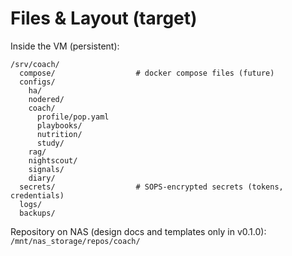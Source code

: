 # Files & Layout (target)

Inside the VM (persistent):

```
/srv/coach/
  compose/                  # docker compose files (future)
  configs/
    ha/
    nodered/
    coach/
      profile/pop.yaml
      playbooks/
      nutrition/
      study/
    rag/
    nightscout/
    signals/
    diary/
  secrets/                  # SOPS-encrypted secrets (tokens, credentials)
  logs/
  backups/
```

Repository on NAS (design docs and templates only in v0.1.0): `/mnt/nas_storage/repos/coach/`
